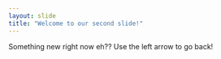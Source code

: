 ```yaml
---
layout: slide
title: "Welcome to our second slide!"
---
```

Something new right now eh??
Use the left arrow to go back!
